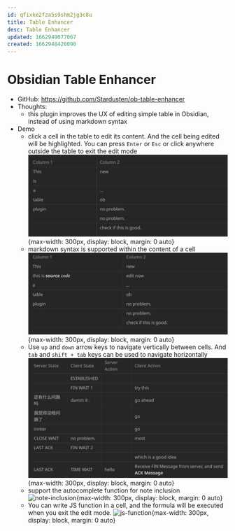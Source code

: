 ```yaml
---
id: qfixke2fza5s9shm2jg3c8u
title: Table Enhancer
desc: Table Enhancer
updated: 1662949077067
created: 1662948426090
---
```

# Obsidian Table Enhancer

- GitHub: https://github.com/Stardusten/ob-table-enhancer
- Thoughts:
    - this plugin improves the UX of editing simple table in Obsidian, instead of using markdown syntax
- Demo
    - click a cell in the table to edit its content. And the cell being edited will be highlighted. You can press `Enter` or `Esc` or click anywhere outside the table to exit the edit mode ![edit-cell](https://raw.githubusercontent.com/Stardusten/Pic/master/img/202208252022775.gif){max-width: 300px, display: block, margin: 0 auto}
    - markdown syntax is supported within the content of a cell ![markdown-in-cell](https://raw.githubusercontent.com/Stardusten/Pic/master/img/202208252046274.gif){max-width: 300px, display: block, margin: 0 auto}
    - Use `up` and `down` arrow keys to navigate vertically between cells. And `tab` and `shift + tab` keys can be used to navigate horizontally ![navigation-shortcuts](https://raw.githubusercontent.com/Stardusten/Pic/master/img/202208252049575.gif){max-width: 300px, display: block, margin: 0 auto}
    - support the autocomplete function for note inclusion ![note-inclusion](https://user-images.githubusercontent.com/38722307/187054193-bb0e837c-8817-4cf3-9f49-cd231c1d8b71.gif){max-width: 300px, display: block, margin: 0 auto}
    - You can write JS function in a cell, and the formula will be executed when you exit the edit mode. ![js-function](https://user-images.githubusercontent.com/38722307/188336844-a3bcf252-2552-4d42-99a2-bf2a45db6272.gif){max-width: 300px, display: block, margin: 0 auto}

